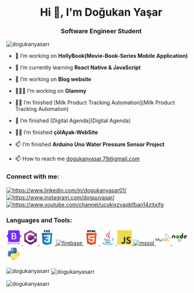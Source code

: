 
<h1 align="center">Hi 👋, I'm Doğukan Yaşar</h1>
<h3 align="center">Software Engineer Student</h3>

<p align="rignt" alt="coding" with='200' src"https://img.freepik.com/premium-vector/cute-boy-with-laptop-social-media-icons-vector-illustration-graphic-design_1142-82901.jpg">

<p align="left"> <img src="https://komarev.com/ghpvc/?username=dogukanyasarr&label=Profile%20views&color=0e75b6&style=flat" alt="dogukanyasarr" /> </p>

- 🔭 I’m working on **HollyBook(Movie-Book-Series Mobile Application)**

- 🌱 I’m currently learning **React Native & JavaScript**

- 🔭 I’m working on **Blog website**

- 🤝👨‍💻 I’m working on **Glammy**

- 👨‍💻 I’m finished [Milk Product Tracking Automation](Milk Product Tracking Automation)

- 📝 I’m finished [Digital Agenda](Digital Agenda)

- 👨‍💻 I’m finished **çölAyak-WebSite**

- 📫 I’m finished **Arduino Uno Water Pressure Sensor Project**

- 📫 How to reach me [dogukanyasar.79@gmail.com](dogukanyasar.79@gmail.com)

<h3 align="left">Connect with me:</h3>
<p align="left">
<a href="https://www.linkedin.com/in/dogukanyasar01/" target="blank"><img align="center" src="https://raw.githubusercontent.com/rahuldkjain/github-profile-readme-generator/master/src/images/icons/Social/linked-in-alt.svg" alt="https://www.linkedin.com/in/dogukanyasar01/" height="30" width="40" /></a>
<a href="https://instagram.com/https://www.instagram.com/doguuyasar/" target="blank"><img align="center" src="https://raw.githubusercontent.com/rahuldkjain/github-profile-readme-generator/master/src/images/icons/Social/instagram.svg" alt="https://www.instagram.com/doguuyasar/" height="30" width="40" /></a>
<a href="https://www.youtube.com/c/https://www.youtube.com/channel/ucukixzvaqbfban14zjtxjfg" target="blank"><img align="center" src="https://raw.githubusercontent.com/rahuldkjain/github-profile-readme-generator/master/src/images/icons/Social/youtube.svg" alt="https://www.youtube.com/channel/ucukixzvaqbfban14zjtxjfg" height="30" width="40" /></a>
</p>

<h3 align="left">Languages and Tools:</h3>
<p align="left"> <a href="https://getbootstrap.com" target="_blank" rel="noreferrer"> <img src="https://raw.githubusercontent.com/devicons/devicon/master/icons/bootstrap/bootstrap-plain-wordmark.svg" alt="bootstrap" width="40" height="40"/> </a> <a href="https://www.w3schools.com/cs/" target="_blank" rel="noreferrer"> <img src="https://raw.githubusercontent.com/devicons/devicon/master/icons/csharp/csharp-original.svg" alt="csharp" width="40" height="40"/> </a> <a href="https://www.w3schools.com/css/" target="_blank" rel="noreferrer"> <img src="https://raw.githubusercontent.com/devicons/devicon/master/icons/css3/css3-original-wordmark.svg" alt="css3" width="40" height="40"/> </a> <a href="https://firebase.google.com/" target="_blank" rel="noreferrer"> <img src="https://www.vectorlogo.zone/logos/firebase/firebase-icon.svg" alt="firebase" width="40" height="40"/> </a> <a href="https://www.w3.org/html/" target="_blank" rel="noreferrer"> <img src="https://raw.githubusercontent.com/devicons/devicon/master/icons/html5/html5-original-wordmark.svg" alt="html5" width="40" height="40"/> </a> <a href="https://www.java.com" target="_blank" rel="noreferrer"> <img src="https://raw.githubusercontent.com/devicons/devicon/master/icons/java/java-original.svg" alt="java" width="40" height="40"/> </a> <a href="https://developer.mozilla.org/en-US/docs/Web/JavaScript" target="_blank" rel="noreferrer"> <img src="https://raw.githubusercontent.com/devicons/devicon/master/icons/javascript/javascript-original.svg" alt="javascript" width="40" height="40"/> </a> <a href="https://www.microsoft.com/en-us/sql-server" target="_blank" rel="noreferrer"> <img src="https://www.svgrepo.com/show/303229/microsoft-sql-server-logo.svg" alt="mssql" width="40" height="40"/> </a> <a href="https://www.mysql.com/" target="_blank" rel="noreferrer"> <img src="https://raw.githubusercontent.com/devicons/devicon/master/icons/mysql/mysql-original-wordmark.svg" alt="mysql" width="40" height="40"/> </a> <a href="https://nodejs.org" target="_blank" rel="noreferrer"> <img src="https://raw.githubusercontent.com/devicons/devicon/master/icons/nodejs/nodejs-original-wordmark.svg" alt="nodejs" width="40" height="40"/> </a> <a href="https://www.python.org" target="_blank" rel="noreferrer"> <img src="https://raw.githubusercontent.com/devicons/devicon/master/icons/python/python-original.svg" alt="python" width="40" height="40"/> </a> </p>

<p><img align="left" src="https://github-readme-stats.vercel.app/api/top-langs?username=dogukanyasarr&show_icons=true&locale=en&layout=compact" alt="dogukanyasarr" /></p>

<p>&nbsp;<img align="center" src="https://github-readme-stats.vercel.app/api?username=dogukanyasarr&show_icons=true&locale=en" alt="dogukanyasarr" /></p>

<p><img align="center" src="https://github-readme-streak-stats.herokuapp.com/?user=dogukanyasarr&" alt="dogukanyasarr" /></p>
